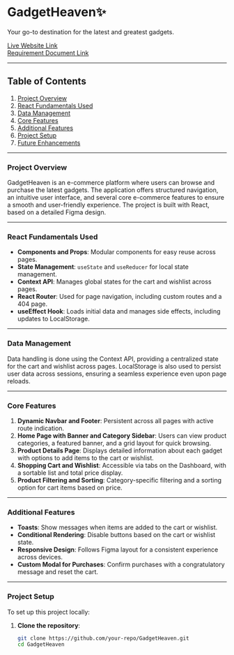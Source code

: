 # GadgetHeaven✨

Your go-to destination for the latest and greatest gadgets.

[Live Website Link](https://your-live-website-link.com)  
[Requirement Document Link](https://your-requirement-document-link.com)

---

## Table of Contents
1. [Project Overview](#project-overview)
2. [React Fundamentals Used](#react-fundamentals-used)
3. [Data Management](#data-management)
4. [Core Features](#core-features)
5. [Additional Features](#additional-features)
6. [Project Setup](#project-setup)
7. [Future Enhancements](#future-enhancements)

---

### Project Overview
GadgetHeaven is an e-commerce platform where users can browse and purchase the latest gadgets. The application offers structured navigation, an intuitive user interface, and several core e-commerce features to ensure a smooth and user-friendly experience. The project is built with React, based on a detailed Figma design.

---

### React Fundamentals Used
- **Components and Props**: Modular components for easy reuse across pages.
- **State Management**: `useState` and `useReducer` for local state management.
- **Context API**: Manages global states for the cart and wishlist across pages.
- **React Router**: Used for page navigation, including custom routes and a 404 page.
- **useEffect Hook**: Loads initial data and manages side effects, including updates to LocalStorage.

---

### Data Management
Data handling is done using the Context API, providing a centralized state for the cart and wishlist across pages. LocalStorage is also used to persist user data across sessions, ensuring a seamless experience even upon page reloads.

---

### Core Features
1. **Dynamic Navbar and Footer**: Persistent across all pages with active route indication.
2. **Home Page with Banner and Category Sidebar**: Users can view product categories, a featured banner, and a grid layout for quick browsing.
3. **Product Details Page**: Displays detailed information about each gadget with options to add items to the cart or wishlist.
4. **Shopping Cart and Wishlist**: Accessible via tabs on the Dashboard, with a sortable list and total price display.
5. **Product Filtering and Sorting**: Category-specific filtering and a sorting option for cart items based on price.

---

### Additional Features
- **Toasts**: Show messages when items are added to the cart or wishlist.
- **Conditional Rendering**: Disable buttons based on the cart or wishlist state.
- **Responsive Design**: Follows Figma layout for a consistent experience across devices.
- **Custom Modal for Purchases**: Confirm purchases with a congratulatory message and reset the cart.

---

### Project Setup
To set up this project locally:

1. **Clone the repository**:
   ```bash
   git clone https://github.com/your-repo/GadgetHeaven.git
   cd GadgetHeaven
